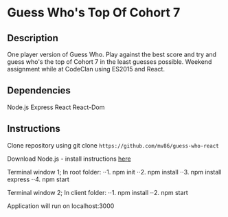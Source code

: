 # Guess Who's Top Of Cohort 7

## Description
One player version of Guess Who. Play against the best score and try and guess who's the top of Cohort 7 in the least guesses possible. Weekend assignment while at CodeClan using ES2015 and React.

## Dependencies
Node.js
Express
React
React-Dom

## Instructions
Clone repository using git clone `https://github.com/mv86/guess-who-react`

Download Node.js - install instructions [here](https://nodejs.org/en/download/)

Terminal window 1; In root folder:
⋅⋅1. npm init
⋅⋅2. npm install
⋅⋅3. npm install express
⋅⋅4. npm start

Terminal window 2; In client folder:
⋅⋅1. npm install
⋅⋅2. npm start

Application will run on localhost:3000
